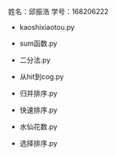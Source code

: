 姓名：邱振浩 学号：168206222

 - kaoshixiaotou.py 
 
 - sum函数.py	
 
 - 二分法.py
 
 - 从hit到cog.py	
 
 - 归并排序.py	
 
 - 快速排序.py	
 
 - 水仙花数.py	
 
 - 选择排序.py
 
